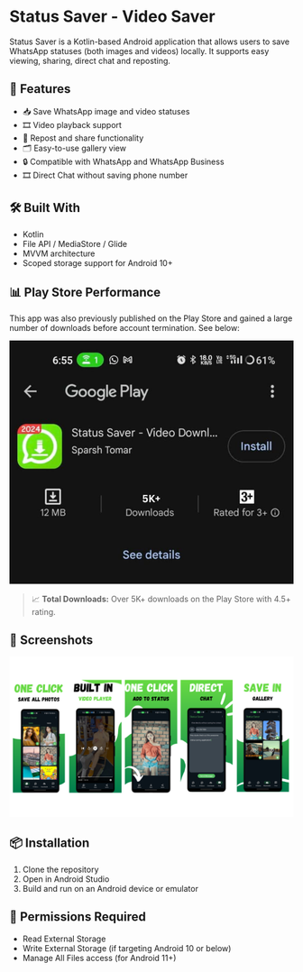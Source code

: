 # Status Saver - Video Saver

Status Saver is a Kotlin-based Android application that allows users to save WhatsApp statuses (both images and videos) locally. It supports easy viewing, sharing, direct chat and reposting.

## 🚀 Features

- 📥 Save WhatsApp image and video statuses
- 🎞️ Video playback support
- 🔁 Repost and share functionality
- 🗂️ Easy-to-use gallery view
- 🔒 Compatible with WhatsApp and WhatsApp Business
- 🎞️ Direct Chat without saving phone number

## 🛠️ Built With

- Kotlin
- File API / MediaStore / Glide
- MVVM architecture
- Scoped storage support for Android 10+

## 📊 Play Store Performance

This app was also previously published on the Play Store and gained a large number of downloads before account termination. See below:

![Downloads Screenshot](screenshots/status_saver_downloads.jpeg)

> 📈 **Total Downloads:** Over 5K+ downloads on the Play Store with 4.5+ rating.

## 📱 Screenshots

![App Screenshot](screenshots/status_saver_screenshots.png)

## 📦 Installation

1. Clone the repository
2. Open in Android Studio
3. Build and run on an Android device or emulator

## 🔐 Permissions Required

- Read External Storage
- Write External Storage (if targeting Android 10 or below)
- Manage All Files access (for Android 11+)

